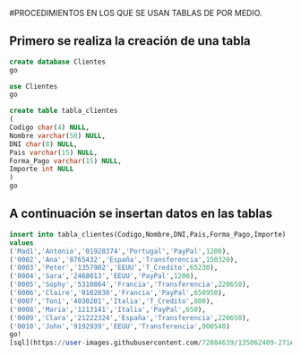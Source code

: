 #PROCEDIMIENTOS EN LOS QUE SE USAN TABLAS DE POR MEDIO.

## Primero se realiza la creación de una tabla
```sql
create database Clientes
go

use Clientes
go

create table tabla_clientes
(
Codigo char(4) NULL,
Nombre varchar(50) NULL,
DNI char(8) NULL,
Pais varchar(15) NULL,
Forma_Pago varchar(15) NULL,
Importe int NULL
)
go
```

## A continuación se insertan datos en las tablas
```sql
insert into tabla_clientes(Codigo,Nombre,DNI,Pais,Forma_Pago,Importe)
values
('Mad1','Antonio','01928374','Portugal','PayPal',1200),
('0002','Ana','8765432','España','Transferencia',150320),
('0003','Peter','1357902','EEUU','T_Credito',65230),
('0004','Sara','2468013','EEUU','PayPal',1200),
('0005','Sophy','5310864','Francia','Transferencia',220650),
('0006','Claire','0102030','Francia','PayPal',650950),
('0007','Toni','4030201','Italia','T_Credito',800),
('0008','Maria','1213141','Italia','PayPal',650),
('0009','Clara','21222324','España','Transferencia',220650),
('0010','John','9192939','EEUU','Transferencia',900540)
go!
[sql](https://user-images.githubusercontent.com/72084639/135062409-271c306a-cbe2-4acd-848c-717e570bdf01.PNG)

```
